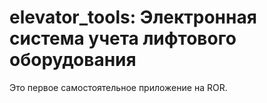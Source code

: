 # elevator_tools: Электронная система учета лифтового оборудования

Это первое самостоятельное приложение на ROR.